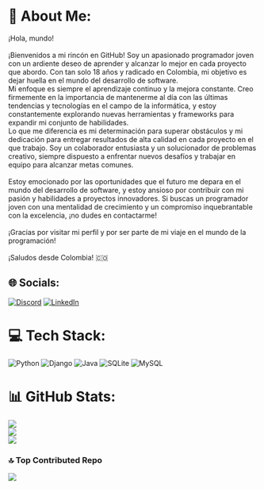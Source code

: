 # 💫 About Me:
¡Hola, mundo!<br><br>¡Bienvenidos a mi rincón en GitHub! Soy un apasionado programador joven con un ardiente deseo de aprender y alcanzar lo mejor en cada proyecto que abordo. Con tan solo 18 años y radicado en Colombia, mi objetivo es dejar huella en el mundo del desarrollo de software.<br>Mi enfoque es siempre el aprendizaje continuo y la mejora constante. Creo firmemente en la importancia de mantenerme al día con las últimas tendencias y tecnologías en el campo de la informática, y estoy constantemente explorando nuevas herramientas y frameworks para expandir mi conjunto de habilidades.<br>Lo que me diferencia es mi determinación para superar obstáculos y mi dedicación para entregar resultados de alta calidad en cada proyecto en el que trabajo. Soy un colaborador entusiasta y un solucionador de problemas creativo, siempre dispuesto a enfrentar nuevos desafíos y trabajar en equipo para alcanzar metas comunes.<br><br>Estoy emocionado por las oportunidades que el futuro me depara en el mundo del desarrollo de software, y estoy ansioso por contribuir con mi pasión y habilidades a proyectos innovadores. Si buscas un programador joven con una mentalidad de crecimiento y un compromiso inquebrantable con la excelencia, ¡no dudes en contactarme!<br><br>¡Gracias por visitar mi perfil y por ser parte de mi viaje en el mundo de la programación!<br><br>¡Saludos desde Colombia! 🇨🇴


## 🌐 Socials:
[![Discord](https://img.shields.io/badge/Discord-%237289DA.svg?logo=discord&logoColor=white)](https://discord.gg/.mejhez) [![LinkedIn](https://img.shields.io/badge/LinkedIn-%230077B5.svg?logo=linkedin&logoColor=white)](https://linkedin.com/in/www.linkedin.com/in/juan-mejía-2ba301260) 

# 💻 Tech Stack:
![Python](https://img.shields.io/badge/python-3670A0?style=for-the-badge&logo=python&logoColor=ffdd54) ![Django](https://img.shields.io/badge/django-%23092E20.svg?style=for-the-badge&logo=django&logoColor=white) ![Java](https://img.shields.io/badge/java-%23ED8B00.svg?style=for-the-badge&logo=openjdk&logoColor=white) ![SQLite](https://img.shields.io/badge/sqlite-%2307405e.svg?style=for-the-badge&logo=sqlite&logoColor=white) ![MySQL](https://img.shields.io/badge/mysql-%2300000f.svg?style=for-the-badge&logo=mysql&logoColor=white)
# 📊 GitHub Stats:
![](https://github-readme-stats.vercel.app/api?username=Mejhez&theme=dark&hide_border=false&include_all_commits=false&count_private=false)<br/>
![](https://github-readme-streak-stats.herokuapp.com/?user=Mejhez&theme=dark&hide_border=false)<br/>
![](https://github-readme-stats.vercel.app/api/top-langs/?username=Mejhez&theme=dark&hide_border=false&include_all_commits=false&count_private=false&layout=compact)

### 🔝 Top Contributed Repo
![](https://github-contributor-stats.vercel.app/api?username=Mejhez&limit=5&theme=dark&combine_all_yearly_contributions=true)
